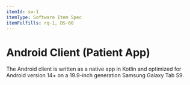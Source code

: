 ```yaml
---
itemId: sw-1
itemType: Software Item Spec
itemFulfills: rq-1, DS-60
---
```


# Android Client (Patient App)

The Android client is written as a native app in Kotlin and optimized for Android version 14+ on a 19.9-inch generation Samsung Galaxy Tab S9.

